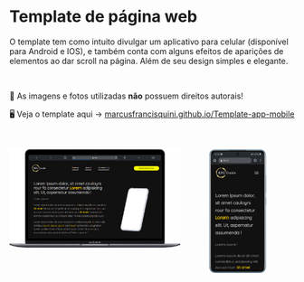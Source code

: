# Template de página web

<p>O template tem como intuito divulgar um aplicativo para celular (disponível para Android e IOS), e também conta com alguns efeitos de aparições de elementos ao dar scroll na página. Além de seu design simples e elegante.</p>

<br>

🚨 As imagens e fotos utilizadas <b>não</b> possuem direitos autorais!

🖥 Veja o template aqui -> <a href="https://marcusfrancisquini.github.io/Template-app-mobile/">marcusfrancisquini.github.io/Template-app-mobile</a>

<br>
<br>

<div align="center">
 <img src="img/site-cell.png" width=20%>
 <img src="img/site-pc.png" width=60% align="left">
</div>
